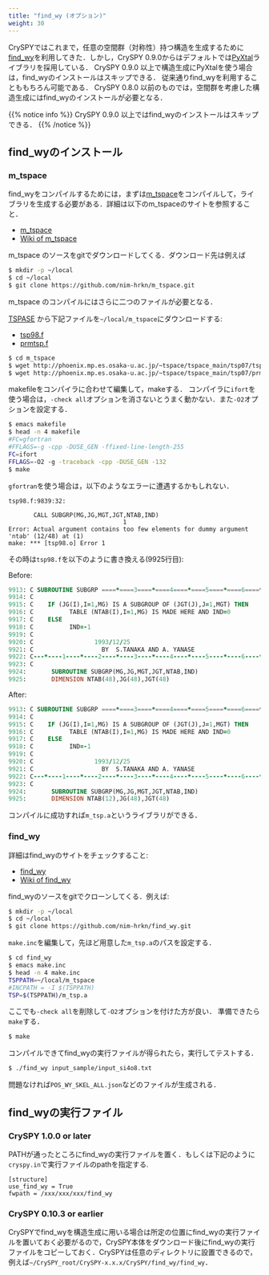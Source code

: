 ```yaml
---
title: "find_wy (オプション)"
weight: 30
---
```


CrySPYではこれまで，任意の空間群（対称性）持つ構造を生成するために[find_wy](https://github.com/nim-hrkn/find_wy)<i class="fas fa-external-link-alt"></i>を利用してきた．しかし，CrySPY 0.9.0からはデフォルトでは[PyXtal](https://github.com/qzhu2017/PyXtal)<i class="fas fa-external-link-alt"></i>ライブラリを採用している．
CrySPY 0.9.0 以上で構造生成にPyXtalを使う場合は，find_wyのインストールはスキップできる．
従来通りfind_wyを利用することももちろん可能である．
CrySPY 0.8.0 以前のものでは，空間群を考慮した構造生成にはfind_wyのインストールが必要となる．

{{% notice info %}}
CrySPY 0.9.0 以上ではfind_wyのインストールはスキップできる．
{{% /notice %}}



## find_wyのインストール

### m_tspace

find_wyをコンパイルするためには，まずは[m_tspace](https://github.com/nim-hrkn/m_tspace)<i class="fas fa-external-link-alt"></i>をコンパイルして，ライブラリを生成する必要がある．詳細は以下のm_tspaceのサイトを参照すること．
 - [m_tspace](https://github.com/nim-hrkn/m_tspace)<i class="fas fa-external-link-alt"></i>
 - [Wiki of m_tspace](https://github.com/nim-hrkn/m_tspace/wiki)<i class="fas fa-external-link-alt"></i>

m_tspace のソースをgitでダウンロードしてくる．ダウンロード先は例えば

``` bash
$ mkdir -p ~/local
$ cd ~/local
$ git clone https://github.com/nim-hrkn/m_tspace.git
```

m_tspace のコンパイルにはさらに二つのファイルが必要となる．

[TSPASE](http://phoenix.mp.es.osaka-u.ac.jp/~tspace/)<i class="fas fa-external-link-alt"></i>
から下記ファイルを`~/local/m_tspace`にダウンロードする:

- <i class="far fa-file-alt"></i> [tsp98.f](http://phoenix.mp.es.osaka-u.ac.jp/~tspace/tspace_main/tsp07/tsp98.f)
- <i class="far fa-file-alt"></i> [prmtsp.f](http://phoenix.mp.es.osaka-u.ac.jp/~tspace/tspace_main/tsp07/prmtsp.f)

``` bash
$ cd m_tspace
$ wget http://phoenix.mp.es.osaka-u.ac.jp/~tspace/tspace_main/tsp07/tsp98.f
$ wget http://phoenix.mp.es.osaka-u.ac.jp/~tspace/tspace_main/tsp07/prmtsp.f
```

makefileをコンパイラに合わせて編集して，makeする．
コンパイラに`ifort`を使う場合は，`-check all`オプションを消さないとうまく動かない．また`-O2`オプションを設定する．

``` bash
$ emacs makefile
$ head -n 4 makefile
#FC=gfortran
#FFLAGS=-g -cpp -DUSE_GEN -ffixed-line-length-255
FC=ifort
FFLAGS=-O2 -g -traceback -cpp -DUSE_GEN -132
$ make
```

`gfortran`を使う場合は，以下のようなエラーに遭遇するかもしれない．

```
tsp98.f:9839:32:

       CALL SUBGRP(MG,JG,MGT,JGT,NTAB,IND)
                                1
Error: Actual argument contains too few elements for dummy argument 'ntab' (12/48) at (1)
make: *** [tsp98.o] Error 1
```

その時は`tsp98.f`を以下のように書き換える(9925行目):

Before:
``` fortran
9913: C SUBROUTINE SUBGRP ====*====3====*====4====*====5====*====6====*====7
9914: C
9915: C    IF (JG(I),I=1,MG) IS A SUBGROUP OF (JGT(J),J=1,MGT) THEN
9916: C          TABLE (NTAB(I),I=1,MG) IS MADE HERE AND IND=0
9917: C    ELSE
9918: C          IND=-1
9919: C
9920: C                 1993/12/25
9921: C                   BY  S.TANAKA AND A. YANASE
9922: C---*----1----*----2----*----3----*----4----*----5----*----6----*----7
9923: C
9924:       SUBROUTINE SUBGRP(MG,JG,MGT,JGT,NTAB,IND)
9925:       DIMENSION NTAB(48),JG(48),JGT(48)
```

After:
``` fortran
9913: C SUBROUTINE SUBGRP ====*====3====*====4====*====5====*====6====*====7
9914: C
9915: C    IF (JG(I),I=1,MG) IS A SUBGROUP OF (JGT(J),J=1,MGT) THEN
9916: C          TABLE (NTAB(I),I=1,MG) IS MADE HERE AND IND=0
9917: C    ELSE
9918: C          IND=-1
9919: C
9920: C                 1993/12/25
9921: C                   BY  S.TANAKA AND A. YANASE
9922: C---*----1----*----2----*----3----*----4----*----5----*----6----*----7
9923: C
9924:       SUBROUTINE SUBGRP(MG,JG,MGT,JGT,NTAB,IND)
9925:       DIMENSION NTAB(12),JG(48),JGT(48)
```

コンパイルに成功すれば`m_tsp.a`というライブラリができる．



### find_wy

詳細はfind_wyのサイトをチェックすること:
 - [find_wy](https://github.com/nim-hrkn/find_wy)<i class="fas fa-external-link-alt"></i>
 - [Wiki of find_wy](https://github.com/nim-hrkn/find_wy/wiki)<i class="fas fa-external-link-alt"></i>

find_wyのソースをgitでクローンしてくる．例えば:

``` bash
$ mkdir -p ~/local
$ cd ~/local
$ git clone https://github.com/nim-hrkn/find_wy.git
```

`make.inc`を編集して，先ほど用意した`m_tsp.a`のパスを設定する．

``` bash
$ cd find_wy
$ emacs make.inc
$ head -n 4 make.inc
TSPPATH=~/local/m_tspace
#INCPATH = -I $(TSPPATH)
TSP=$(TSPPATH)/m_tsp.a
```

ここでも`-check all`を削除して`-O2`オプションを付けた方が良い．
準備できたら`make`する．

``` bash
$ make
```

コンパイルできてfind_wyの実行ファイルが得られたら，実行してテストする．

``` bash
$ ./find_wy input_sample/input_si4o8.txt
```

問題なければ`POS_WY_SKEL_ALL.json`などのファイルが生成される．




## find_wyの実行ファイル
### CrySPY 1.0.0 or later
PATHが通ったところにfind_wyの実行ファイルを置く．もしくは下記のように`cryspy.in`で実行ファイルのpathを指定する.
```
[structure]
use_find_wy = True
fwpath = /xxx/xxx/xxx/find_wy
```

### CrySPY 0.10.3 or earlier
CrySPYでfind_wyを構造生成に用いる場合は所定の位置にfind_wyの実行ファイルを置いておく必要がるので，CrySPY本体をダウンロード後にfind_wyの実行ファイルをコピーしておく．CrySPYは任意のディレクトリに設置できるので，例えば`~/CrySPY_root/CrySPY-x.x.x/CrySPY/find_wy/find_wy`．

